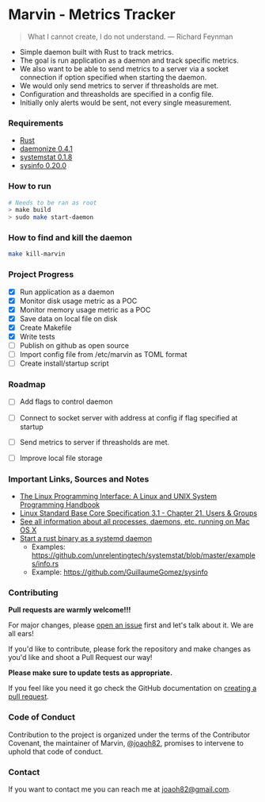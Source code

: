 # Marvin - Metrics Tracker

> What I cannot create, I do not understand. 
> — Richard Feynman

* Simple daemon built with Rust to track metrics.
* The goal is run application as a daemon and track specific metrics. 
* We also want to be able to send metrics to a server via a socket connection if option specified when starting the daemon.
* We would only send metrics to server if threasholds are met.
* Configuration and threasholds are specified in a config file.
* Initially only alerts would be sent, not every single measurement.

### Requirements
* [Rust](https://www.rust-lang.org/)
* [daemonize 0.4.1](https://crates.io/crates/daemonize)
* [systemstat 0.1.8](https://github.com/unrelentingtech/systemstat)
* [sysinfo 0.20.0](https://crates.io/crates/sysinfo)

### How to run
```sh
# Needs to be ran as root
> make build
> sudo make start-daemon
```

### How to find and kill the daemon
```sh
make kill-marvin
```

### Project Progress
- [x] Run application as a daemon
- [x] Monitor disk usage metric as a POC
- [x] Monitor memory usage metric as a POC
- [x] Save data on local file on disk
- [x] Create Makefile
- [x] Write tests
- [ ] Publish on github as open source
- [ ] Import config file from /etc/marvin as TOML format
- [ ] Create install/startup script

### Roadmap
- [ ] Add flags to control daemon
- [ ] Connect to socket server with address at config if flag specified at startup
- [ ] Send metrics to server if threasholds are met.
- [ ] Improve local file storage


### Important Links, Sources and Notes
* [The Linux Programming Interface: A Linux and UNIX System Programming Handbook](https://www.amazon.com/Linux-Programming-Interface-System-Handbook/dp/1593272200)
* [Linux Standard Base Core Specification 3.1 - Chapter 21. Users & Groups](https://refspecs.linuxbase.org/LSB_3.1.1/LSB-Core-generic/LSB-Core-generic/usernames.html)
* [See all information about all processes, daemons, etc. running on Mac OS X](https://superuser.com/questions/43157/see-all-information-about-all-processes-daemons-etc-running-on-mac-os-x)
* [Start a rust binary as a systemd daemon](https://stackoverflow.com/questions/63093667/start-a-rust-binary-as-a-systemd-daemon)
  * Examples: https://github.com/unrelentingtech/systemstat/blob/master/examples/info.rs
  * Example: https://github.com/GuillaumeGomez/sysinfo

### Contributing
**Pull requests are warmly welcome!!!**

For major changes, please [open an issue](https://github.com/joaoh82/marvin/issues/new) first and let's talk about it. We are all ears!

If you'd like to contribute, please fork the repository and make changes as you'd like and shoot a Pull Request our way!

**Please make sure to update tests as appropriate.**

If you feel like you need it go check the GitHub documentation on [creating a pull request](https://help.github.com/en/github/collaborating-with-issues-and-pull-requests/creating-a-pull-request).

### Code of Conduct

Contribution to the project is organized under the terms of the
Contributor Covenant, the maintainer of Marvin, [@joaoh82](https://github.com/joaoh82), promises to
intervene to uphold that code of conduct.

### Contact

If you want to contact me you can reach me at <joaoh82@gmail.com>.